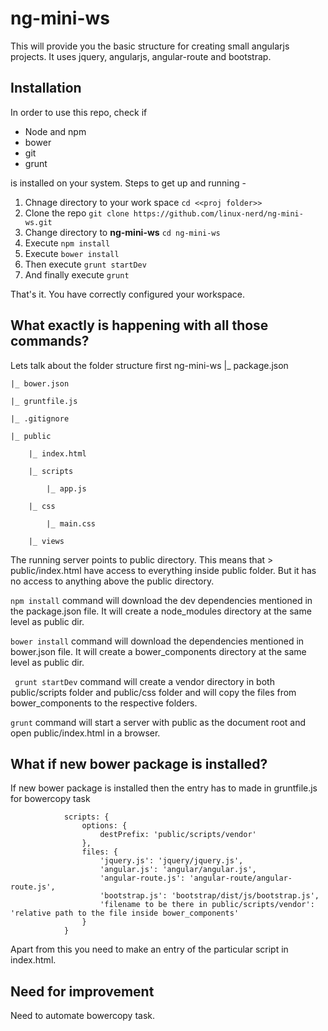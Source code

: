 # ng-mini-ws
This will provide you the basic structure for creating small angularjs projects. It uses jquery, angularjs, angular-route and bootstrap.

## Installation
In order to use this repo, check if 
* Node and npm
* bower
* git
* grunt

is installed on your system. Steps to get up and running - 

1. Chnage directory to your work space ``` cd <<proj folder>> ```
2. Clone the repo ``` git clone https://github.com/linux-nerd/ng-mini-ws.git ```
3. Change directory to **ng-mini-ws** ``` cd ng-mini-ws ```
4. Execute ``` npm install ```
5. Execute ``` bower install ```
6. Then execute ``` grunt startDev ```
7. And finally execute ``` grunt ```

That's it. You have correctly configured your workspace.

## What exactly is happening with all those commands?
Lets talk about the folder structure first
ng-mini-ws
	|_ package.json
	
	|_ bower.json
	
	|_ gruntfile.js
	
	|_ .gitignore
	
	|_ public
	
		|_ index.html
		
		|_ scripts
		
			|_ app.js
			
		|_ css
		
			|_ main.css
			
		|_ views
		

The running server points to public directory. This means that > public/index.html have access to everything inside public folder.
But it has no access to anything above the public directory.

``` npm install ``` command will download the dev dependencies mentioned in the package.json file. It will create a node_modules directory at the same level as public dir.

``` bower install ``` command will download the dependencies mentioned in bower.json file. It will create a bower_components directory at the same level as public dir.

``` grunt startDev``` command will create a vendor directory in both public/scripts folder and public/css folder and will copy the files from bower_components to the respective folders.

``` grunt ``` command will start a server with public as the document root and open public/index.html in a browser.

## What if new bower package is installed?
If new bower package is installed then the entry has to made in gruntfile.js for bowercopy task
```
			scripts: {
                options: {
                    destPrefix: 'public/scripts/vendor'
                },
                files: {
                    'jquery.js': 'jquery/jquery.js',
                    'angular.js': 'angular/angular.js',
                    'angular-route.js': 'angular-route/angular-route.js',
                    'bootstrap.js': 'bootstrap/dist/js/bootstrap.js',
					'filename to be there in public/scripts/vendor': 'relative path to the file inside bower_components'
                }
			}
```

Apart from this you need to make an entry of the particular script in index.html.


## Need for improvement
Need to automate bowercopy task.